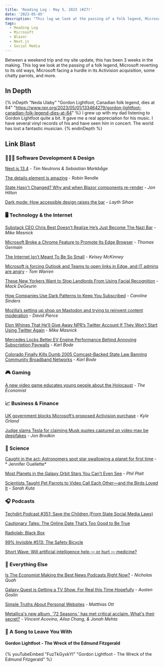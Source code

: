 ```yaml
---
title: 'Reading Log - May 5, 2023 (#27)'
date: '2023-05-05'
description: "This log we look at the passing of a folk legend, Microsoft reverting to its old ways, Microsoft facing a hurdle in its Activision acquisition, some chatty parrots, and more"
tags:
  - Reading Log
  - Microsoft
  - Blazor
  - Next.js
  - Social Media
---
```


Between a weekend trip and my site update, this has been 3 weeks in the making. This log we look at the passing of a folk legend, Microsoft reverting to its old ways, Microsoft facing a hurdle in its Activision acquisition, some chatty parrots, and more.
<!-- excerpt -->

## In Depth

{% inDepth "Neda Ulaby" "Gordon Lightfoot, Canadian folk legend, dies at 84" "https://www.npr.org/2023/05/01/133464279/gordon-lightfoot-canadian-folk-legend-dies-at-84" %}
    I grew up with my dad listening to Gordon Lightfoot quite a bit. It gave me a real appreciation for his music. I have several vinyl records of his and have seen him in concert. The world has lost a fantastic musician.
{% endinDepth %}

## Link Blast

### 👨🏼‍💻 Software Development & Design

[Next.js 13.4](https://nextjs.org/blog/next-13-4) - *Tim Neutrons & Sebastian Markbåge*

[The details element is amazing](https://www.robinrendle.com/notes/the-details-element-is-amazing/) - Robin Rendle

[State Hasn't Changed? Why and when Blazor components re-render](https://jonhilton.net/blazor-rendering/) - *Jon Hilton*

[Dark mode: How accessible design raises the bar](https://uxdesign.cc/dark-matters-342ff2c7cc) - *Layth Sihan*

### 🖥 Technology & the Internet

[Substack CEO Chris Best Doesn’t Realize He’s Just Become The Nazi Bar](https://www.techdirt.com/2023/04/14/substack-ceo-chris-best-doesnt-realize-hes-just-become-the-nazi-bar/) - *Mike Masnick*

[Microsoft Broke a Chrome Feature to Promote Its Edge Browser](https://gizmodo.com/microsoft-windows-google-chrome-feature-broken-edge-1850392901) - *Thomas Germain*

[The Internet Isn’t Meant To Be So Small](https://defector.com/the-internet-isnt-meant-to-be-so-small) - *Kelsey McKinney*

[Microsoft is forcing Outlook and Teams to open links in Edge, and IT admins are angry](https://www.theverge.com/2023/5/3/23709297/microsoft-edge-force-outlook-teams-web-links-open) - *Tom Warren*

[These New Yorkers Want to Stop Landlords From Using Facial Recognition](https://gizmodo.com/nyc-msg-facial-recognition-landlords-ban-law-hearing-1850401997) - *Mack DeGeurin*

[How Companies Use Dark Patterns to Keep You Subscribed](https://pudding.cool/2023/05/dark-patterns/) - *Caroline Sinders*

[Mozilla’s setting up shop on Mastodon and trying to reinvent content moderation](https://www.theverge.com/23710406/mozilla-social-mastodon-fediverse-moderation) - *David Pierce*

[Elon Whines That He’ll Give Away NPR’s Twitter Account If They Won’t Start Using Twitter Again](https://www.techdirt.com/2023/05/03/elon-whines-that-hell-give-away-nprs-twitter-account-if-they-wont-start-using-twitter-again/) - *Mike Masnick*

[Mercedes Locks Better EV Engine Performance Behind Annoying Subscription Paywalls](https://www.techdirt.com/2023/05/05/mercedes-locks-better-ev-engine-performance-behind-annoying-subscription-paywalls/) - *Karl Bode*

[Colorado Finally Kills Dumb 2005 Comcast-Backed State Law Banning Community Broadband Networks](https://www.techdirt.com/2023/05/04/colorado-finally-kills-dumb-2005-comcast-backed-state-law-banning-community-broadband-networks/) - *Karl Bode*

### 🎮 Gaming

[A new video game educates young people about the Holocaust](https://www.economist.com/culture/2023/04/19/a-new-video-game-educates-young-people-about-the-holocaust) - *The Economist*

### 📈 Business & Finance

[UK government blocks Microsoft’s proposed Activision purchase](https://arstechnica.com/gaming/2023/04/uk-government-blocks-microsofts-proposed-activision-purchase/) - *Kyle Orland*

[Judge slams Tesla for claiming Musk quotes captured on video may be deepfakes](https://arstechnica.com/tech-policy/2023/04/judge-slams-tesla-for-claiming-musk-quotes-captured-on-video-may-be-deepfakes/) - *Jon Brodkin*

### 🔬 Science

[Caught in the act: Astronomers spot star swallowing a planet for first time](https://arstechnica.com/science/2023/05/watch-a-distant-death-star-devour-a-gas-giant-planet-in-one-big-gulp/) - * Jennifer Ouellette*

[Most Planets in the Galaxy Orbit Stars You Can’t Even See](https://www.scientificamerican.com/article/most-planets-in-the-galaxy-orbit-stars-you-cant-even-see/) - *Phil Plait*

[Scientists Taught Pet Parrots to Video Call Each Other—and the Birds Loved It](https://www.smithsonianmag.com/smart-news/scientists-taught-pet-parrots-to-video-call-each-other-and-the-birds-loved-it-180982041/) - *Sarah Kuta*

### 🎧 Podcasts

[Techdirt Podcast #351: Save the Children (From State Social Media Laws)](https://www.techdirt.com/2023/04/18/techdirt-podcast-episode-351-save-the-children-from-state-social-media-laws/)

[Cautionary Tales: The Online Date That’s Too Good to Be True](https://www.pushkin.fm/podcasts/cautionary-tales/the-online-date-thats-too-good-to-be-true)

[Radiolab: Black Box](https://radiolab.org/podcast/black-box)

[99% Invisible #513: The Safety Bicycle](https://99percentinvisible.org/episode/the-safety-bicycle/)

[Short Wave: Will artificial intelligence help — or hurt — medicine?](https://www.npr.org/2023/04/28/1172854934/will-artificial-intelligence-help-or-hurt-medicine)

### 🎒 Everything Else

[Is The Economist Making the Best News Podcasts Right Now?](https://www.vulture.com/2023/04/is-the-economist-making-the-best-news-podcasts-right-now.html) - *Nicholas Quah*

[Galaxy Quest is Getting a TV Show, For Real this Time Hopefully](https://www.polygon.com/23688347/galaxy-quest-tv-series-paramount-plus) - *Austen Goslin*

[Simple Truths About Personal Websites](https://matthiasott.com/notes/simple-truths-about-personal-websites) - *Matthias Ott*

[Metallica's new album, '72 Seasons,' has met critical acclaim. What's their secret?](https://www.npr.org/2023/04/30/1171703402/metallica-new-album-72-seasons-master-of-puppets) - *Vincent Acovino, Ailsa Chang, & Jonah Mehta*

### 🎵 A Song to Leave You With

#### Gordon Lightfoot - The Wreck of the Edmund Fitzgerald

{% youTubeEmbed "FuzTkGyxkYI" "Gordon Lightfoot - The Wreck of the Edmund Fitzgerald" %}
